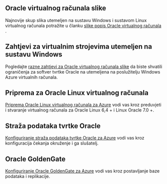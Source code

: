 
 
## <a name="oracle-virtual-machine-images"></a>Oracle virtualnog računala slike

Najnovije skup slika utemeljen na sustavu Windows i sustavom Linux virtualnog računala potražite u članku [slike popis Oracle virtualnog računala](../articles/virtual-machines/virtual-machines-linux-classic-oracle-images.md) .

## <a name="considerations-for-windows-based-virtual-machines"></a>Zahtjevi za virtualnim strojevima utemeljen na sustavu Windows

Pogledajte [razne zahtjevi za Oracle virtualnog računala slike](../articles/virtual-machines/virtual-machines-windows-classic-oracle-considerations.md) da biste shvatili ograničenja za softver tvrtke Oracle na utemeljena na poslužitelju Windows Azure virtualnih računala.


## <a name="prepare-an-oracle-linux-virtual-machine"></a>Priprema za Oracle Linux virtualnog računala

[Priprema Oracle Linux virtualnog računala za Azure](../articles/virtual-machines/virtual-machines-linux-prepare-oracle.md) vodi vas kroz preduvjeti i stvaranje virtualnog računala za Oracle Linux 6,4 + i Linux Oracle 7.0 +.

## <a name="oracle-data-guard"></a>Straža podataka tvrtke Oracle

[Konfiguriranje straža podataka tvrtke Oracle za Azure](../articles/virtual-machines/virtual-machines-windows-classic-configure-oracle-data-guard.md) vodi vas kroz konfiguracija čekanja okruženje i ga slušatelj.

## <a name="oracle-goldengate"></a>Oracle GoldenGate

[Konfiguriranje Oracle GoldenGate za Azure](../articles/virtual-machines/virtual-machines-windows-classic-configure-oracle-goldengate.md) vodi vas kroz postavljanje baze podataka i replikacije.
